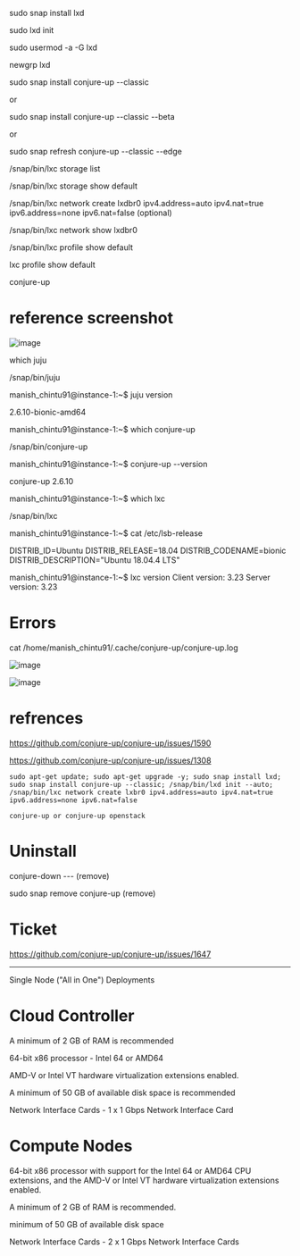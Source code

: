 


sudo snap install lxd

sudo lxd init

sudo usermod -a -G lxd <username>
  
newgrp lxd

sudo snap install conjure-up --classic

or 

sudo snap install conjure-up --classic --beta

or 

sudo snap refresh conjure-up --classic --edge


/snap/bin/lxc storage list

/snap/bin/lxc storage show default

/snap/bin/lxc network create lxdbr0 ipv4.address=auto ipv4.nat=true ipv6.address=none ipv6.nat=false (optional)

/snap/bin/lxc network show lxdbr0

/snap/bin/lxc profile show default

lxc profile show default 

conjure-up



# reference screenshot

![image](https://user-images.githubusercontent.com/33985509/77768071-43733e80-7042-11ea-8541-c1497aced8fe.png)


which juju

/snap/bin/juju

manish_chintu91@instance-1:~$ juju version

2.6.10-bionic-amd64

manish_chintu91@instance-1:~$ which conjure-up

/snap/bin/conjure-up

manish_chintu91@instance-1:~$ conjure-up --version

conjure-up 2.6.10

manish_chintu91@instance-1:~$ which lxc

/snap/bin/lxc

manish_chintu91@instance-1:~$ cat /etc/lsb-release

DISTRIB_ID=Ubuntu
DISTRIB_RELEASE=18.04
DISTRIB_CODENAME=bionic
DISTRIB_DESCRIPTION="Ubuntu 18.04.4 LTS"

manish_chintu91@instance-1:~$ lxc version
Client version: 3.23
Server version: 3.23


# Errors

cat /home/manish_chintu91/.cache/conjure-up/conjure-up.log

![image](https://user-images.githubusercontent.com/33985509/77767622-a3b5b080-7041-11ea-96f2-66231353454e.png)

![image](https://user-images.githubusercontent.com/33985509/77767548-87197880-7041-11ea-9651-8ef7699e37de.png)



# refrences

https://github.com/conjure-up/conjure-up/issues/1590

https://github.com/conjure-up/conjure-up/issues/1308


```
sudo apt-get update; sudo apt-get upgrade -y; sudo snap install lxd; sudo snap install conjure-up --classic; /snap/bin/lxd init --auto; /snap/bin/lxc network create lxbr0 ipv4.address=auto ipv4.nat=true ipv6.address=none ipv6.nat=false

conjure-up or conjure-up openstack

```

# Uninstall


conjure-down --- (remove)

sudo snap remove conjure-up (remove)


# Ticket

https://github.com/conjure-up/conjure-up/issues/1647





-----------------------------------------------------------------------------------------------------------------------------------------------------


Single Node ("All in One") Deployments

# Cloud Controller

A minimum of 2 GB of RAM is recommended

64-bit x86 processor - Intel 64 or AMD64 

AMD-V or Intel VT hardware virtualization extensions enabled.

A minimum of 50 GB of available disk space is recommended

Network Interface Cards -  1 x 1 Gbps Network Interface Card


# Compute Nodes

64-bit x86 processor with support for the Intel 64 or AMD64 CPU extensions, and the AMD-V or Intel VT hardware virtualization extensions enabled.

A minimum of 2 GB of RAM is recommended.

minimum of 50 GB of available disk space

Network Interface Cards - 2 x 1 Gbps Network Interface Cards



